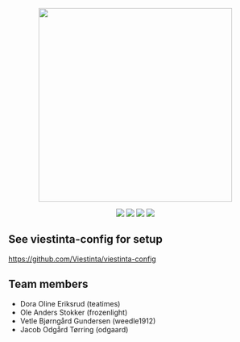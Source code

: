 <p align="center">
  <a href="https://nodejs.org/">
    <img src="https://lh4.googleusercontent.com/s5PKf2BMemMaghONmt4VZpFbhbw-2hC2hn-d7hCTuc656FHQjDN5HOh3kPvTO6rYkrEa7-ZFW1gKKyw=w1920-h928-rw" width="384">
  </a>
</p>

<p align="center">
  <a title="Build Status" href="https://drone.viestinta.eu/Viestinta/viestinta"><img src="https://drone.viestinta.eu/api/badges/Viestinta/viestinta/status.svg"></a>
  <a title="Code Coverage" href="https://codecov.io/gh/Viestinta/viestinta"><img src= "https://codecov.io/gh/Viestinta/viestinta/branch/master/graph/badge.svg"></a>
  <a title="License" href="https://github.com/Viestinta/viestinta/edit/master/LICENSE"><img src="https://img.shields.io/badge/license-GPLv3-blue.svg"></a>
  <a title="Website" href="https://viestinta.eu/"><img src="https://img.shields.io/badge/website-viestinta.eu-orange.svg"></a>
</p>

## See viestinta-config for setup
https://github.com/Viestinta/viestinta-config

## Team members
* Dora Oline Eriksrud (teatimes)
* Ole Anders Stokker (frozenlight)
* Vetle Bjørngård Gundersen (weedle1912)
* Jacob Odgård Tørring (odgaard)

